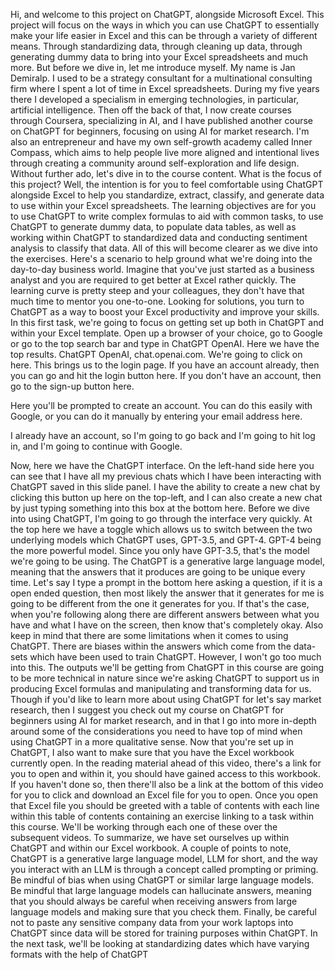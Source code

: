 Hi, and welcome to this project on ChatGPT, alongside Microsoft Excel. This project will focus on the ways in which you can use ChatGPT to essentially make your life easier in Excel and this can be through a variety of different means. Through standardizing data, through cleaning up data, through generating dummy data to bring into your Excel spreadsheets and much more. But before we dive in, let me introduce myself. My name is Jan Demiralp. I used to be a strategy consultant for a multinational consulting firm where I spent a lot of time in Excel spreadsheets. During my five years there I developed a specialism in emerging technologies, in particular, artificial intelligence. Then off the back of that, I now create courses through Coursera, specializing in AI, and I have published another course on ChatGPT for beginners, focusing on using AI for market research. I'm also an entrepreneur and have my own self-growth academy called Inner Compass, which aims to help people live more aligned and intentional lives through creating a community around self-exploration and life design. Without further ado, let's dive in to the course content. What is the focus of this project? Well, the intention is for you to feel comfortable using ChatGPT alongside Excel to help you standardize, extract, classify, and generate data to use within your Excel spreadsheets. The learning objectives are for you to use ChatGPT to write complex formulas to aid with common tasks, to use ChatGPT to generate dummy data, to populate data tables, as well as working within ChatGPT to standardized data and conducting sentiment analysis to classify that data. All of this will become clearer as we dive into the exercises. Here's a scenario to help ground what we're doing into the day-to-day business world. Imagine that you've just started as a business analyst and you are required to get better at Excel rather quickly. The learning curve is pretty steep and your colleagues, they don't have that much time to mentor you one-to-one. Looking for solutions, you turn to ChatGPT as a way to boost your Excel productivity and improve your skills. In this first task, we're going to focus on getting set up both in ChatGPT and within your Excel template. Open up a browser of your choice, go to Google or go to the top search bar and type in ChatGPT OpenAI. Here we have the top results. ChatGPT OpenAI, chat.openai.com. We're going to click on here. This brings us to the login page. If you have an account already, then you can go and hit the login button here. If you don't have an account, then go to the sign-up button here.

Here you'll be prompted to create an account. You can do this easily with Google, or you can do it manually by entering your email address here.

I already have an account, so I'm going to go back and I'm going to hit log in, and I'm going to continue with Google.

Now, here we have the ChatGPT interface. On the left-hand side here you can see that I have all my previous chats which I have been interacting with ChatGPT saved in this slide panel. I have the ability to create a new chat by clicking this button up here on the top-left, and I can also create a new chat by just typing something into this box at the bottom here. Before we dive into using ChatGPT, I'm going to go through the interface very quickly. At the top here we have a toggle which allows us to switch between the two underlying models which ChatGPT uses, GPT-3.5, and GPT-4. GPT-4 being the more powerful model. Since you only have GPT-3.5, that's the model we're going to be using. The ChatGPT is a generative large language model, meaning that the answers that it produces are going to be unique every time. Let's say I type a prompt in the bottom here asking a question, if it is a open ended question, then most likely the answer that it generates for me is going to be different from the one it generates for you. If that's the case, when you're following along there are different answers between what you have and what I have on the screen, then know that's completely okay. Also keep in mind that there are some limitations when it comes to using ChatGPT. There are biases within the answers which come from the data-sets which have been used to train ChatGPT. However, I won't go too much into this. The outputs we'll be getting from ChatGPT in this course are going to be more technical in nature since we're asking ChatGPT to support us in producing Excel formulas and manipulating and transforming data for us. Though if you'd like to learn more about using ChatGPT for let's say market research, then I suggest you check out my course on ChatGPT for beginners using AI for market research, and in that I go into more in-depth around some of the considerations you need to have top of mind when using ChatGPT in a more qualitative sense. Now that you're set up in ChatGPT, I also want to make sure that you have the Excel workbook currently open. In the reading material ahead of this video, there's a link for you to open and within it, you should have gained access to this workbook. If you haven't done so, then there'll also be a link at the bottom of this video for you to click and download an Excel file for you to open. Once you open that Excel file you should be greeted with a table of contents with each line within this table of contents containing an exercise linking to a task within this course. We'll be working through each one of these over the subsequent videos. To summarize, we have set ourselves up within ChatGPT and within our Excel workbook. A couple of points to note, ChatGPT is a generative large language model, LLM for short, and the way you interact with an LLM is through a concept called prompting or priming. Be mindful of bias when using ChatGPT or similar large language models. Be mindful that large language models can hallucinate answers, meaning that you should always be careful when receiving answers from large language models and making sure that you check them. Finally, be careful not to paste any sensitive company data from your work laptops into ChatGPT since data will be stored for training purposes within ChatGPT. In the next task, we'll be looking at standardizing dates which have varying formats with the help of ChatGPT
